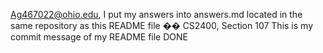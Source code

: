 Ag467022@ohio.edu, I put my answers into answers.md located in the same repository as this README file ��
 
CS2400, Section 107
This is my commit message of my README file 
DONE

